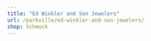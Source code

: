 ```yaml
---
title: "Ed Winkler and Son Jewelers"
url: /parkville/ed-winkler-and-son-jewelers/
shop: Schmuck
---
```

